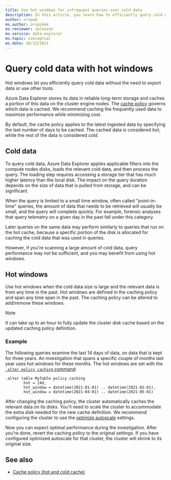 ```yaml
---
title: Use hot windows for infrequent queries over cold data
description: In this article, you learn how to efficiently query cold data in Azure Data Explorer.
author: orspod
ms.author: orspodek
ms.reviewer: vplauzon
ms.service: data-explorer
ms.topic: conceptual
ms.date: 10/13/2021
---
```

# Query cold data with hot windows

Hot windows let you efficiently query cold data without the need to export data or use other tools.

Azure Data Explorer stores its data in reliable long-term storage and caches a portion of this data on the cluster engine nodes. The [cache policy](/azure/data-explorer/kusto/management/cachepolicy) governs which data is cached. We recommend caching the frequently used data to maximize performance while minimizing cost.

By default, the cache policy applies to the latest ingested data by specifying the last number of days to be cached. The cached data is considered *hot*, while the rest of the data is considered *cold*.  

## Cold data

To query cold data, Azure Data Explorer applies applicable filters into the compute nodes disks, loads the relevant cold data, and then process the query. The loading step requires accessing a storage tier that has much higher latency than the local disk. The impact on the query duration depends on the size of data that is pulled from storage, and can be significant.

When the query is limited to a small time window, often called "point-in-time" queries, the amount of data that needs to be retrieved will usually be small, and the query will complete quickly. For example,  forensic analyses that query telemetry on a given day in the past fall under this category.

Later queries on the same data may perform similarly to queries that run on the hot cache, because a specific portion of the disk is allocated for caching the cold data that was used in queries.  

However, if you're scanning a large amount of cold data, query performance may not be sufficient, and you may benefit from using hot windows.

## Hot windows

Use hot windows when the cold data size is large and the relevant data is from any time in the past. Hot windows are defined in the caching policy and span any time span in the past. The caching policy can be altered to add/remove these windows.

> [!NOTE]
> It can take up to an hour to fully update the cluster disk cache based on the updated caching policy definition.

### Example

The following queries examine the last 14 days of data, on data that is kept for three years. An investigation that spans a specific couple of months last year uses hot windows for these months. The hot windows are set with the [`.alter policy caching` command](/azure/data-explorer/kusto/management/cachepolicy#alter-the-cache-policy):

```kusto
.alter table MyTable policy caching 
        hot = 14d,
        hot_window = datetime(2021-01-01) .. datetime(2021-02-01),
        hot_window = datetime(2021-04-01) .. datetime(2021-05-01)
```

After changing the caching policy, the cluster automatically caches the relevant data on its disks. You'll need to scale the cluster to accommodate the extra disk needed for the new cache definition. We recommend configuring the cluster to use the [optimize autoscale](manage-cluster-horizontal-scaling.md) settings.

Now you can expect optimal performance during the investigation. After you're done, revert the caching policy to the original settings. If you have configured optimized autoscale for that cluster, the cluster will shrink to its original size.

## See also

* [Cache policy (hot and cold cache)](kusto/management/cachepolicy.md)
